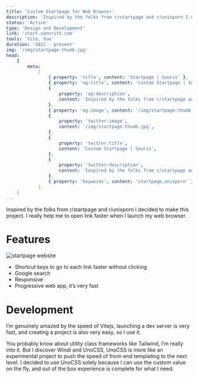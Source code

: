 ```yaml
---
title: 'Custom Startpage for Web Browser'
description: 'Inspired by the folks from r/startpage and r/unixporn I decided to make this project. I really help me to open link faster when I launch my web browser.'
status: 'Active'
type: 'Design and Development'
link: 'start.vannrith.com'
tools: 'Vite, Vue'
duration: '2022 - present'
img: '/img/startpage-thumb.jpg'
head:
    {
        meta:
            [
                { property: 'title', content: 'Startpage | Souris' },
                { property: 'og:title', content: 'Custom Startpage | Souris' },
                {
                    property: 'og:description',
                    content: 'Inspired by the folks from r/startpage and r/unixporn I decided to make this project. I really help me to open link faster when I launch my web browser.',
                },
                { property: 'og:image', content: '/img/startpage-thumb.jpg' },
                {
                    property: 'twitter:image',
                    content: '/img/startpage-thumb.jpg',
                },
                {
                    property: 'twitter:title',
                    content: 'Custom Startpage | Souris',
                },
                {
                    property: 'twitter:description',
                    content: 'Inspired by the folks from r/startpage and r/unixporn I decided to make this project. I really help me to open link faster when I launch my web browser.',
                },
                { property: 'keywords', content: 'startpage,unixporn' },
            ],
    }
---
```


Inspired by the folks from r/startpage and r/unixporn I decided to make this project. I really help me to open link faster when I launch my web browser.

# Features

![startpage website](/img/startpage.png)

-   Shortcut keys to go to each link faster without clicking
-   Google search
-   Responsive
-   Progressive web app, it’s very fast

# Development

I’m genuinely amazed by the speed of Vitejs, launching a dev server is very fast, and creating a project is also very easy, so I use it.

You probably know about utility class frameworks like Tailwind, I’m really into it. But I discover Windi and UnoCSS, UnoCSS is more like an experimental project to push the speed of front-end templating to the next level. I decided to use UnoCSS solely because I can use the custom value on the fly, and out of the box experience is complete for what I need.
